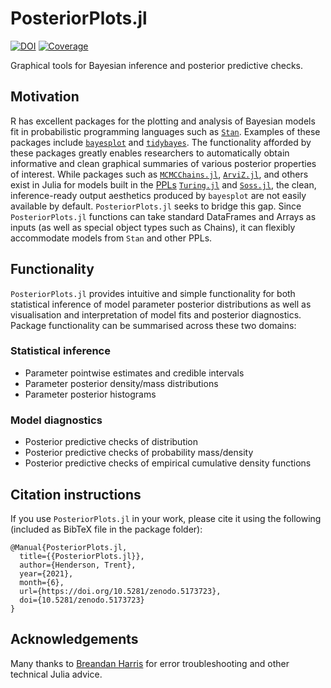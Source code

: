# PosteriorPlots.jl

[![DOI](https://zenodo.org/badge/386667603.svg)](https://zenodo.org/badge/latestdoi/386667603)
[![Coverage](https://codecov.io/gh/hendersontrent/PosteriorPlots.jl/branch/master/graph/badge.svg)](https://codecov.io/gh/hendersontrent/PosteriorPlots.jl)

Graphical tools for Bayesian inference and posterior predictive checks.

## Motivation

R has excellent packages for the plotting and analysis of Bayesian models fit in probabilistic programming languages such as [`Stan`](https://mc-stan.org). Examples of these packages include [`bayesplot`](http://mc-stan.org/bayesplot/) and [`tidybayes`](http://mjskay.github.io/tidybayes/). The functionality afforded by these packages greatly enables researchers to automatically obtain informative and clean graphical summaries of various posterior properties of interest. While packages such as [`MCMCChains.jl`](https://turinglang.github.io/MCMCChains.jl/dev/), [`ArviZ.jl`](https://arviz-devs.github.io/ArviZ.jl/stable/), and others exist in Julia for models built in the [PPLs](https://en.wikipedia.org/wiki/Probabilistic_programming) [`Turing.jl`](https://turing.ml/stable/) and [`Soss.jl`](https://github.com/cscherrer/Soss.jl), the clean, inference-ready output aesthetics produced by `bayesplot` are not easily available by default. `PosteriorPlots.jl` seeks to bridge this gap. Since `PosteriorPlots.jl` functions can take standard DataFrames and Arrays as inputs (as well as special object types such as Chains), it can flexibly accommodate models from `Stan` and other PPLs.

## Functionality

`PosteriorPlots.jl` provides intuitive and simple functionality for both statistical inference of model parameter posterior distributions as well as visualisation and interpretation of model fits and posterior diagnostics. Package functionality can be summarised across these two domains:

### Statistical inference

* Parameter pointwise estimates and credible intervals
* Parameter posterior density/mass distributions
* Parameter posterior histograms

### Model diagnostics

* Posterior predictive checks of distribution
* Posterior predictive checks of probability mass/density
* Posterior predictive checks of empirical cumulative density functions

## Citation instructions

If you use `PosteriorPlots.jl` in your work, please cite it using the following (included as BibTeX file in the package folder):

```
@Manual{PosteriorPlots.jl,
  title={{PosteriorPlots.jl}},
  author={Henderson, Trent},
  year={2021},
  month={6},
  url={https://doi.org/10.5281/zenodo.5173723},
  doi={10.5281/zenodo.5173723}
}
```

## Acknowledgements

Many thanks to [Breandan Harris](https://github.com/brendanjohnharris) for error troubleshooting and other technical Julia advice.

